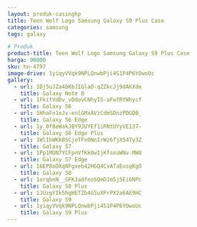 ```yaml
---
layout: produk-casinghp
title: Teen Wolf Logo Samsung Galaxy S9 Plus Case
categories: samsung
tags: galaxy

# Produk
product-title: Teen Wolf Logo Samsung Galaxy S9 Plus Case
harga: 90000
sku: hn-4797
image-drive: 1yiqyVVqk9NPLQnwbPji4S1P4P6YOwoUc
gallery:
  - url: 1Dj5uJZa4bKbJIGlaO-qZZkcJj9dAKXde
    title: Galaxy Note 8
  - url: 1FkitVdDv_vOdovCNhyI5-aFwfRYWhycf
    title: Galaxy S6
  - url: 1HhaFn1eJv-enlGMxAVzCdmSDnzPDGDB_
    title: Galaxy S6 Edge
  - url: 1y_0f8eWakJBY9JUYEf1iRNtUYyVE137-
    title: Galaxy S6 Edge Plus
  - url: 1WlIbWKkBSCjeTFxONnIrWz6fjX54Ty3Z
    title: Galaxy S7
  - url: 1Pp1MUN7YCFpnVfKk0wIjKfseuWNv-MW8
    title: Galaxy S7 Edge
  - url: 16EP8oDXqNFgxeb42HGQ4CvATaEusqKgO
    title: Galaxy S8
  - url: 1orqbnN__SFKJadfnoSQmDJm5j5Ei6NPc
    title: Galaxy S8 Plus
  - url: 1JUzgYIk5hgHETZb4GSuXPrPX2a6AE9HC
    title: Galaxy S9
  - url: 1yiqyVVqk9NPLQnwbPji4S1P4P6YOwoUc
    title: Galaxy S9 Plus
---
```

